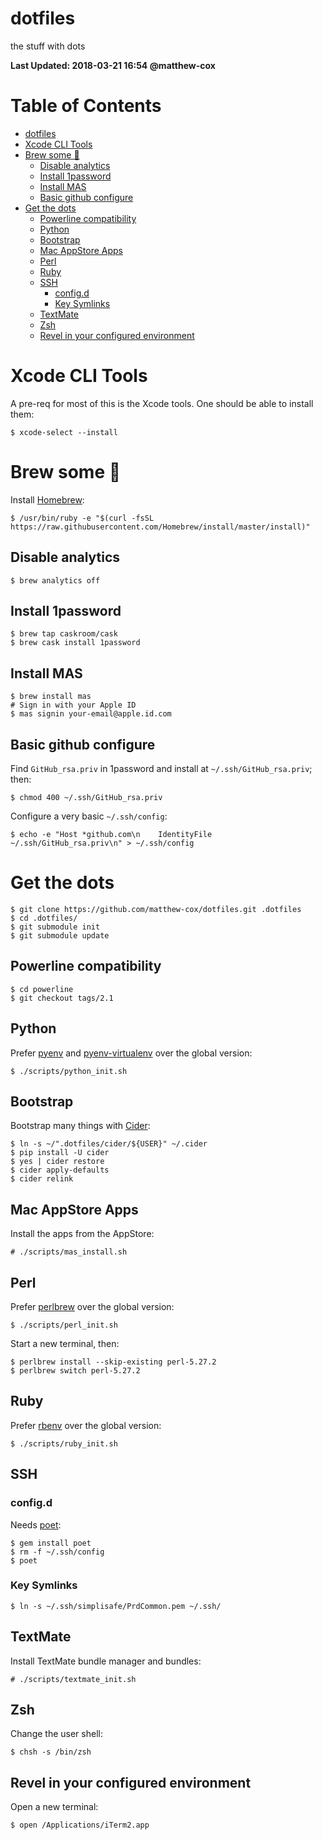# dotfiles

the stuff with dots

**Last Updated: 2018-03-21 16:54 @matthew-cox**

Table of Contents
=================
  * [dotfiles](#dotfiles)
  * [Xcode CLI Tools](#xcode-cli-tools)
  * [Brew some 🍻](#brew-some-)
    * [Disable analytics](#disable-analytics)
    * [Install 1password](#install-1password)
    * [Install MAS](#install-mas)
    * [Basic github configure](#basic-github-configure)
  * [Get the dots](#get-the-dots)
    * [Powerline compatibility](#powerline-compatibility)
    * [Python](#python)
    * [Bootstrap](#bootstrap)
    * [Mac AppStore Apps](#mac-appstore-apps)
    * [Perl](#perl)
    * [Ruby](#ruby)
    * [SSH](#ssh)
      * [config.d](#configd)
      * [Key Symlinks](#key-symlinks)
    * [TextMate](#textmate)
    * [Zsh](#zsh)
    * [Revel in your configured environment](#revel-in-your-configured-environment)

# Xcode CLI Tools

A pre-req for most of this is the Xcode tools. One should be able to install them:

    $ xcode-select --install

# Brew some 🍻

Install [Homebrew](https://brew.sh):

    $ /usr/bin/ruby -e "$(curl -fsSL https://raw.githubusercontent.com/Homebrew/install/master/install)"

## Disable analytics

    $ brew analytics off

## Install 1password

    $ brew tap caskroom/cask
    $ brew cask install 1password

## Install MAS

    $ brew install mas
    # Sign in with your Apple ID
    $ mas signin your-email@apple.id.com

## Basic github configure

Find `GitHub_rsa.priv` in 1password and install at `~/.ssh/GitHub_rsa.priv`; then:

    $ chmod 400 ~/.ssh/GitHub_rsa.priv

Configure a very basic `~/.ssh/config`:

    $ echo -e "Host *github.com\n    IdentityFile ~/.ssh/GitHub_rsa.priv\n" > ~/.ssh/config

# Get the dots

    $ git clone https://github.com/matthew-cox/dotfiles.git .dotfiles
    $ cd .dotfiles/
    $ git submodule init
    $ git submodule update

## Powerline compatibility

    $ cd powerline
    $ git checkout tags/2.1

## Python

Prefer [pyenv](https://github.com/pyenv/pyenv) and [pyenv-virtualenv](https://github.com/pyenv/pyenv-virtualenv) over the global version:

    $ ./scripts/python_init.sh

## Bootstrap

Bootstrap many things with [Cider](https://github.com/msanders/cider):

    $ ln -s ~/".dotfiles/cider/${USER}" ~/.cider
    $ pip install -U cider
    $ yes | cider restore
    $ cider apply-defaults
    $ cider relink

## Mac AppStore Apps

Install the apps from the AppStore:

    # ./scripts/mas_install.sh

## Perl

Prefer [perlbrew](https://github.com/gugod/App-perlbrew) over the global version:

    $ ./scripts/perl_init.sh

Start a new terminal, then:

    $ perlbrew install --skip-existing perl-5.27.2
    $ perlbrew switch perl-5.27.2

## Ruby

Prefer [rbenv](https://github.com/rbenv/rbenv) over the global version:

    $ ./scripts/ruby_init.sh

## SSH

### config.d

Needs [poet](https://github.com/awendt/poet):

    $ gem install poet
    $ rm -f ~/.ssh/config
    $ poet

### Key Symlinks

    $ ln -s ~/.ssh/simplisafe/PrdCommon.pem ~/.ssh/

## TextMate

Install TextMate bundle manager and bundles:

    # ./scripts/textmate_init.sh

## Zsh

Change the user shell:

    $ chsh -s /bin/zsh

## Revel in your configured environment

Open a new terminal:

    $ open /Applications/iTerm2.app

